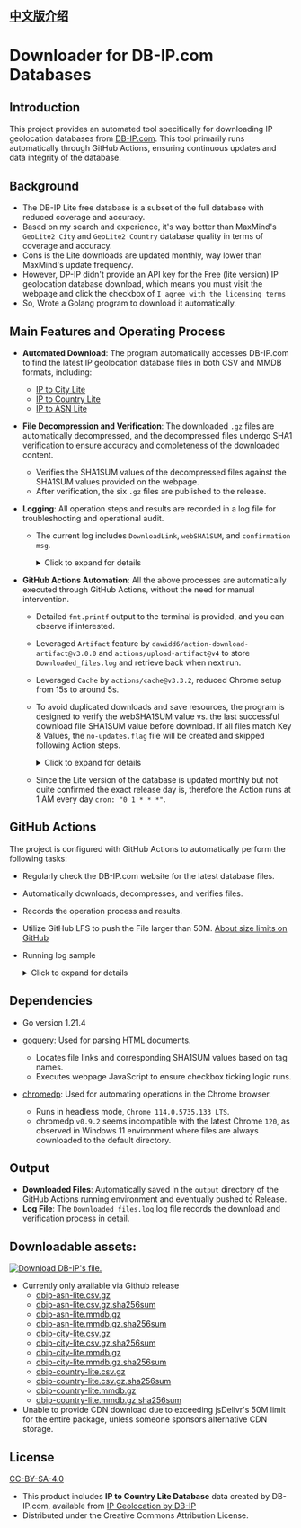 ## [中文版介绍](https://github.com/MaurUppi/downloader/blob/main/README-CHS.md)

# Downloader for DB-IP.com Databases

## Introduction
This project provides an automated tool specifically for downloading IP geolocation databases from [DB-IP.com](https://db-ip.com). This tool primarily runs automatically through GitHub Actions, ensuring continuous updates and data integrity of the database.

## Background

- The DB-IP Lite free database is a subset of the full database with reduced coverage and accuracy.
- Based on my search and experience, it's way better than MaxMind's `GeoLite2 City` and `GeoLite2 Country` database quality in terms of coverage and accuracy.
- Cons is the Lite downloads are updated monthly, way lower than MaxMind's update frequency.
- However, DP-IP didn't provide an API key for the Free (lite version) IP geolocation database download, which means you must visit the webpage and click the checkbox of `I agree with the licensing terms`
- So, Wrote a Golang program to download it automatically.

## Main Features and Operating Process
- **Automated Download**: The program automatically accesses DB-IP.com to find the latest IP geolocation database files in both CSV and MMDB formats, including:
  - [IP to City Lite](https://db-ip.com/db/download/ip-to-city-lite)
  - [IP to Country Lite](https://db-ip.com/db/download/ip-to-country-lite)
  - [IP to ASN Lite](https://db-ip.com/db/download/ip-to-asn-lite)
- **File Decompression and Verification**: The downloaded `.gz` files are automatically decompressed, and the decompressed files undergo SHA1 verification to ensure accuracy and completeness of the downloaded content.
  - Verifies the SHA1SUM values of the decompressed files against the SHA1SUM values provided on the webpage.
  - After verification, the six `.gz` files are published to the release.
- **Logging**: All operation steps and results are recorded in a log file for troubleshooting and operational audit.
  - The current log includes `DownloadLink`, `webSHA1SUM`, and `confirmation msg`.
    <details>
      <summary>Click to expand for details</summary>
      
        DownloadLink: https://download.db-ip.com/free/dbip-asn-lite-2023-12.csv.gz
        webSHA1SUM: 3ef88d64af8d52def008c57a91df32ba5e4fe38a
        DownloadLink: https://download.db-ip.com/free/dbip-asn-lite-2023-12.mmdb.gz
        webSHA1SUM: cb874eb996813d3ac911755e8ff5e6d138e56541
        dbip-asn-lite-2023-12.csv.gz had been decompressed and SHA1SUM matched with webpage's SHA1SUM value
        dbip-asn-lite-2023-12.mmdb.gz had been decompressed and SHA1SUM matched with webpage's SHA1SUM value   
      
    </details>

- **GitHub Actions Automation**: All the above processes are automatically executed through GitHub Actions, without the need for manual intervention.
  - Detailed `fmt.printf` output to the terminal is provided, and you can observe if interested.
  - Leveraged `Artifact` feature by `dawidd6/action-download-artifact@v3.0.0` and `actions/upload-artifact@v4` to store `Downloaded_files.log` and retrieve back when next run.
  - Leveraged `Cache` by `actions/cache@v3.3.2`, reduced Chrome setup from 15s to around 5s. 
  - To avoid duplicated downloads and save resources, the program is designed to verify the webSHA1SUM value vs. the last successful download file SHA1SUM value before download. If all files match Key & Values, the `no-updates.flag` file will be created and skipped following Action steps. 
    <details>
      <summary>Click to expand for details</summary>
      
        Successfully opened flag file: /home/runner/work/downloader/downloader/LogFileForCheckUpdated.flag
        Line 1: DownloadLink: https://download.db-ip.com/free/dbip-asn-lite-2024-01.csv.gz
        .....
        Completed reading flag file. Total lines read: 12
        Key: https://download.db-ip.com/free/dbip-country-lite-2024-01.csv.gz, Value: 8980d8fb4545d2b5b13c817349f7c4c83b8c129f
        ....
        Key: https://download.db-ip.com/free/dbip-asn-lite-2024-01.mmdb.gz, Value: d9216b16199f18d8ee31b7f53913b7869178c423
        Completed reading Key & Value from flag file.
        chromedp allocator context created
        URL: https://db-ip.com/db/download/ip-to-asn-lite
        Download Link: https://download.db-ip.com/free/dbip-asn-lite-2024-01.csv.gz
        webSHA1SUM: d89e06ca1fc7592a69ccba9f22531a13bc9bb53b
        URL: https://db-ip.com/db/download/ip-to-asn-lite
        Download Link: https://download.db-ip.com/free/dbip-asn-lite-2024-01.mmdb.gz
        webSHA1SUM: d9216b16199f18d8ee31b7f53913b7869178c423
        Skipping download for https://download.db-ip.com/free/dbip-asn-lite-2024-01.csv.gz, SHA1SUM matches
        Skipping download for https://download.db-ip.com/free/dbip-asn-lite-2024-01.mmdb.gz, SHA1SUM matches
        ....
        No updates found for any files, setting allFilesSkipped to true
        All files are up-to-date, no-updates.flag file created
      
    </details>
  - Since the Lite version of the database is updated monthly but not quite confirmed the exact release day is, therefore the Action runs at 1 AM every day `cron: "0 1 * * *"`.

## GitHub Actions
The project is configured with GitHub Actions to automatically perform the following tasks:
- Regularly check the DB-IP.com website for the latest database files.
- Automatically downloads, decompresses, and verifies files.
- Records the operation process and results.
- Utilize GitHub LFS to push the File larger than 50M. [About size limits on GitHub](https://docs.github.com/en/repositories/working-with-files/managing-large-files/about-large-files-on-github#about-size-limits-on-github)
- Running log sample
      <details>
      <summary>Click to expand for details</summary>
      
      Chrome path is : /opt/hostedtoolcache/chromium/114.0.5735.133/x64/chrome
      Working dir is : /home/runner/work/downloader/downloader
      ouput dir create : /home/runner/work/downloader/downloader/output
      chromedp allocator context created
      URL: https://db-ip.com/db/download/ip-to-asn-lite
      File Type: .csv.gz
      Download Link: https://download.db-ip.com/free/dbip-asn-lite-2023-12.csv.gz
      SHA1SUM: 3ef88d64af8d52def008c57a91df32ba5e4fe38a
      URL: https://db-ip.com/db/download/ip-to-asn-lite
      File Type: .mmdb.gz
      Download Link: https://download.db-ip.com/free/dbip-asn-lite-2023-12.mmdb.gz
      SHA1SUM: cb874eb996813d3ac911755e8ff5e6d138e56541
      License agreement visible
      Checked checkbox
      Download link visible
      Clicked mmdb file download link
      下载进度：0.00%
      下载进度：0.00%
      下载进度：100.00%
      下载进度：100.00%
      下载进度：100.00%
      CSV Download link visible
      Clicked CSV file download link
      下载进度：0.00%
      下载进度：0.00%
      下载进度：100.00%
      下载进度：100.00%
      下载进度：100.00%
      Processing file: /home/runner/work/downloader/downloader/output/dbip-asn-lite-2023-12.csv.gz
      Decompressing file: /home/runner/work/downloader/downloader/output/dbip-asn-lite-2023-12.csv.gz to /home/runner/work/downloader/downloader/output/dbip-asn-lite-2023-12.csv
      dbip-asn-lite-2023-12.csv.gz had been decompressed and SHA1SUM matched with webpage's SHA1SUM value
      Processing file: /home/runner/work/downloader/downloader/output/dbip-asn-lite-2023-12.mmdb.gz
      Decompressing file: /home/runner/work/downloader/downloader/output/dbip-asn-lite-2023-12.mmdb.gz to /home/runner/work/downloader/downloader/output/dbip-asn-lite-2023-12.mmdb
      dbip-asn-lite-2023-12.mmdb.gz had been decompressed and SHA1SUM matched with webpage's SHA1SUM value
      URL: https://db-ip.com/db/download/ip-to-country-lite
      File Type: .mmdb.gz
      Download Link: https://download.db-ip.com/free/dbip-country-lite-2023-12.mmdb.gz
      SHA1SUM: a14ed000e7eea06b409dc34a2a6572babf3ef921
      URL: https://db-ip.com/db/download/ip-to-country-lite
      File Type: .csv.gz
      Download Link: https://download.db-ip.com/free/dbip-country-lite-2023-12.csv.gz
      SHA1SUM: fc5b4422ac7a8a52b336509d4f344c5052fe1825
      License agreement visible
      Checked checkbox
      Download link visible
      Clicked mmdb file download link
      下载进度：0.00%
      下载进度：0.00%
      下载进度：100.00%
      下载进度：100.00%
      下载进度：100.00%
      CSV Download link visible
      Clicked CSV file download link
      下载进度：0.00%
      下载进度：0.00%
      下载进度：100.00%
      下载进度：100.00%
      下载进度：100.00%
      Processing file: /home/runner/work/downloader/downloader/output/dbip-country-lite-2023-12.csv.gz
      Decompressing file: /home/runner/work/downloader/downloader/output/dbip-country-lite-2023-12.csv.gz to /home/runner/work/downloader/downloader/output/dbip-country-lite-2023-12.csv
      dbip-country-lite-2023-12.csv.gz had been decompressed and SHA1SUM matched with webpage's SHA1SUM value
      Processing file: /home/runner/work/downloader/downloader/output/dbip-country-lite-2023-12.mmdb.gz
      Decompressing file: /home/runner/work/downloader/downloader/output/dbip-country-lite-2023-12.mmdb.gz to /home/runner/work/downloader/downloader/output/dbip-country-lite-2023-12.mmdb
      dbip-country-lite-2023-12.mmdb.gz had been decompressed and SHA1SUM matched with webpage's SHA1SUM value
      URL: https://db-ip.com/db/download/ip-to-city-lite
      File Type: .csv.gz
      Download Link: https://download.db-ip.com/free/dbip-city-lite-2023-12.csv.gz
      SHA1SUM: e93d44a611ee181c04cdec360432d6c196a3bc0b
      URL: https://db-ip.com/db/download/ip-to-city-lite
      File Type: .mmdb.gz
      Download Link: https://download.db-ip.com/free/dbip-city-lite-2023-12.mmdb.gz
      SHA1SUM: e1a6ab58d7858b5e8cec9c6722c5f52d0db99092
      License agreement visible
      Checked checkbox
      Download link visible
      Clicked mmdb file download link
      下载进度：0.00%
      下载进度：0.00%
      下载进度：100.00%
      下载进度：100.00%
      下载进度：100.00%
      CSV Download link visible
      Clicked CSV file download link
      下载进度：0.00%
      下载进度：0.00%
      下载进度：60.76%
      下载进度：100.00%
      下载进度：100.00%
      下载进度：100.00%
      Processing file: /home/runner/work/downloader/downloader/output/dbip-city-lite-2023-12.csv.gz
      Decompressing file: /home/runner/work/downloader/downloader/output/dbip-city-lite-2023-12.csv.gz to /home/runner/work/downloader/downloader/output/dbip-city-lite-2023-12.csv
      dbip-city-lite-2023-12.csv.gz had been decompressed and SHA1SUM matched with webpage's SHA1SUM value
      Processing file: /home/runner/work/downloader/downloader/output/dbip-city-lite-2023-12.mmdb.gz
      Decompressing file: /home/runner/work/downloader/downloader/output/dbip-city-lite-2023-12.mmdb.gz to /home/runner/work/downloader/downloader/output/dbip-city-lite-2023-12.mmdb
      dbip-city-lite-2023-12.mmdb.gz had been decompressed and SHA1SUM matched with webpage's SHA1SUM value    
      
    </details>

## Dependencies
- Go version 1.21.4
- [goquery](https://github.com/PuerkitoBio/goquery): Used for parsing HTML documents.
  - Locates file links and corresponding SHA1SUM values based on tag names.
  - Executes webpage JavaScript to ensure checkbox ticking logic runs.
    
- [chromedp](https://github.com/chromedp/chromedp): Used for automating operations in the Chrome browser.
  - Runs in headless mode, `Chrome 114.0.5735.133 LTS`.
  - chromedp `v0.9.2` seems incompatible with the latest Chrome `120`, as observed in Windows 11 environment where files are always downloaded to the default directory.

## Output
- **Downloaded Files**: Automatically saved in the `output` directory of the GitHub Actions running environment and eventually pushed to Release.
- **Log File**: The `Downloaded_files.log` log file records the download and verification process in detail.



## Downloadable assets:
[![Download DB-IP's file.](https://github.com/MaurUppi/downloader/actions/workflows/downlaoder.yml/badge.svg)](https://github.com/MaurUppi/downloader/actions/workflows/downlaoder.yml)
- Currently only available via Github release
  - [dbip-asn-lite.csv.gz](https://github.com/MaurUppi/downloader/releases/latest/download/dbip-asn-lite.csv.gz)
  - [dbip-asn-lite.csv.gz.sha256sum](https://github.com/MaurUppi/downloader/releases/latest/download/dbip-asn-lite.csv.gz.sha256sum)
  - [dbip-asn-lite.mmdb.gz](https://github.com/MaurUppi/downloader/releases/latest/download/dbip-asn-lite.mmdb.gz)
  - [dbip-asn-lite.mmdb.gz.sha256sum](https://github.com/MaurUppi/downloader/releases/latest/download/dbip-asn-lite.mmdb.gz.sha256sum)
  - [dbip-city-lite.csv.gz](https://github.com/MaurUppi/downloader/releases/latest/download/dbip-city-lite.csv.gz)
  - [dbip-city-lite.csv.gz.sha256sum](https://github.com/MaurUppi/downloader/releases/latest/download/dbip-city-lite.csv.gz.sha256sum)
  - [dbip-city-lite.mmdb.gz](https://github.com/MaurUppi/downloader/releases/latest/download/dbip-city-lite.mmdb.gz)
  - [dbip-city-lite.mmdb.gz.sha256sum](https://github.com/MaurUppi/downloader/releases/latest/download/dbip-city-lite.mmdb.gz.sha256sum)
  - [dbip-country-lite.csv.gz](https://github.com/MaurUppi/downloader/releases/latest/download/dbip-country-lite.csv.gz)
  - [dbip-country-lite.csv.gz.sha256sum](https://github.com/MaurUppi/downloader/releases/latest/download/dbip-country-lite.csv.gz.sha256sum)
  - [dbip-country-lite.mmdb.gz](https://github.com/MaurUppi/downloader/releases/latest/download/dbip-country-lite.mmdb.gz)
  - [dbip-country-lite.mmdb.gz.sha256sum](https://github.com/MaurUppi/downloader/releases/latest/download/dbip-country-lite.mmdb.gz.sha256sum)
- Unable to provide CDN download due to exceeding jsDelivr's 50M limit for the entire package, unless someone sponsors alternative CDN storage.


## License

[CC-BY-SA-4.0](https://creativecommons.org/licenses/by-sa/4.0/)

- This product includes **IP to Country Lite Database** data created by DB-IP.com, available from [IP Geolocation by DB-IP](https://db-ip.com)
- Distributed under the Creative Commons Attribution License.
